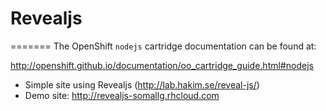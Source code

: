 # Revealjs
=======
The OpenShift `nodejs` cartridge documentation can be found at:

http://openshift.github.io/documentation/oo_cartridge_guide.html#nodejs

* Simple site using Revealjs (http://lab.hakim.se/reveal-js/)
* Demo site: http://revealjs-somallg.rhcloud.com
